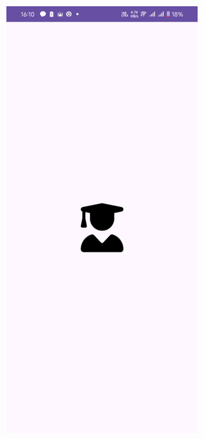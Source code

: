 <img src="https://github.com/n4days/SIMKampus/blob/master/data/1.jpg" alt="Screenshot Proyek" width="600">
